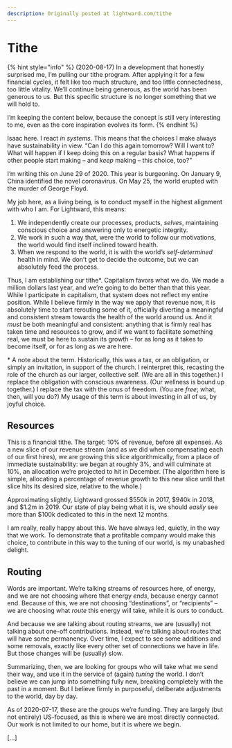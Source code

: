 ```yaml
---
description: Originally posted at lightward.com/tithe
---
```


# Tithe

{% hint style="info" %}
(2020-08-17) In a development that honestly surprised me, I’m pulling our tithe program. After applying it for a few financial cycles, it felt like too much structure, and too little connectedness, too little vitality. We’ll continue being generous, as the world has been generous to us. But this specific structure is no longer something that we will hold to.

I’m keeping the content below, because the concept is still very interesting to me, even as the core inspiration evolves its form.
{% endhint %}

Isaac here. I react _in systems_. This means that the choices I make always have sustainability in view. “Can I do this again tomorrow? Will I want to? What will happen if I keep doing this on a regular basis? What happens if other people start making – and _keep_ making – this choice, too?”

I’m writing this on June 29 of 2020. This year is burgeoning. On January 9, China identified the novel coronavirus. On May 25, the world erupted with the murder of George Floyd.

My job here, as a living being, is to conduct myself in the highest alignment with who I am. For Lightward, this means:

1. We independently create our processes, products, _selves_, maintaining conscious choice and answering only to energetic integrity.
2. We work in such a way that, were the world to follow our motivations, the world would find itself inclined toward health.
3. When we respond to the world, it is with the world’s _self-determined_ health in mind. We don’t get to decide the outcome, but we can absolutely feed the process.

Thus, I am establishing our tithe\*. Capitalism favors what we do. We made a million dollars last year, and we’re going to do better than that this year. While I participate in capitalism, that system does not reflect my entire position. While I believe firmly in the way we apply that revenue now, it is absolutely time to start rerouting some of it, officially diverting a meaningful and consistent stream towards the health of the world around us. And it _must_ be both meaningful and consistent: anything that is firmly real has taken time and resources to grow, and if we want to facilitate something real, we must be here to sustain its growth – for as long as it takes to become itself, or for as long as we are here.

\* A note about the term. Historically, this was a tax, or an obligation, or simply an invitation, in support of the church. I reinterpret this, recasting the role of the church as our larger, collective self. (We are all in this together.) I replace the obligation with conscious awareness. (Our wellness is bound up together.) I replace the tax with the onus of freedom. (You are _free_; what, then, will you do?) My usage of this term is about investing in all of us, by joyful choice.

## Resources

This is a financial tithe. The target: 10% of revenue, before all expenses. As a new slice of our revenue stream (and as we did when compensating each of our first hires), we are growing this slice algorithmically, from a place of immediate sustainability: we began at roughly 3%, and will culminate at 10%, an allocation we’re projected to hit in December. (The algorithm here is simple, allocating a percentage of revenue growth to this new slice until that slice hits its desired size, relative to the whole.)

Approximating slightly, Lightward grossed $550k in 2017, $940k in 2018, and $1.2m in 2019. Our state of play being what it is, we should _easily_ see more than $100k dedicated to this in the next 12 months.

I am really, really happy about this. We have always led, quietly, in the way that we work. To demonstrate that a profitable company would make this choice, to contribute in this way to the tuning of our world, is my unabashed delight.

## Routing

Words are important. We’re talking streams of resources here, of energy, and we are not choosing where that energy _ends_, because energy cannot end. Because of this, we are not choosing “destinations”, or “recipients” – we are choosing what _route_ this energy will take, while it is ours to conduct.

And because we are talking about routing streams, we are (usually) not talking about one-off contributions. Instead, we’re talking about routes that will have some permanency. Over time, I expect to see some additions and some removals, exactly like every other set of connections we have in life. But those changes will be (usually) slow.

Summarizing, then, we are looking for groups who will take what we send their way, and use it in the service of (again) _tuning_ the world. I don’t believe we can jump into something fully new, breaking completely with the past in a moment. But I believe firmly in purposeful, deliberate adjustments to the world, day by day.

As of 2020-07-17, these are the groups we’re funding. They are largely (but not entirely) US-focused, as this is where we are most directly connected. Our work is not limited to our home, but it is where we begin.

\[...]
